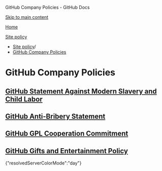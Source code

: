 GitHub Company Policies - GitHub Docs

[Skip to main content](#main-content)

[Home](/fr)

[Site policy](/fr/site-policy)

* [Site policy](/fr/site-policy)/
* [GitHub Company Policies](/fr/site-policy/github-company-policies)

GitHub Company Policies
==========

[GitHub Statement Against Modern Slavery and Child Labor](/fr/site-policy/github-company-policies/github-statement-against-modern-slavery-and-child-labor)
----------

[GitHub Anti-Bribery Statement](/fr/site-policy/github-company-policies/github-anti-bribery-statement)
----------

[GitHub GPL Cooperation Commitment](/fr/site-policy/github-company-policies/github-gpl-cooperation-commitment)
----------

[GitHub Gifts and Entertainment Policy](/fr/site-policy/github-company-policies/github-gifts-and-entertainment-policy)
----------

{"resolvedServerColorMode":"day"}
